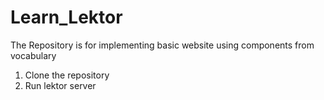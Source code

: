 # Learn_Lektor
The Repository is for implementing basic website using components from vocabulary

1) Clone the repository
2) Run lektor server
